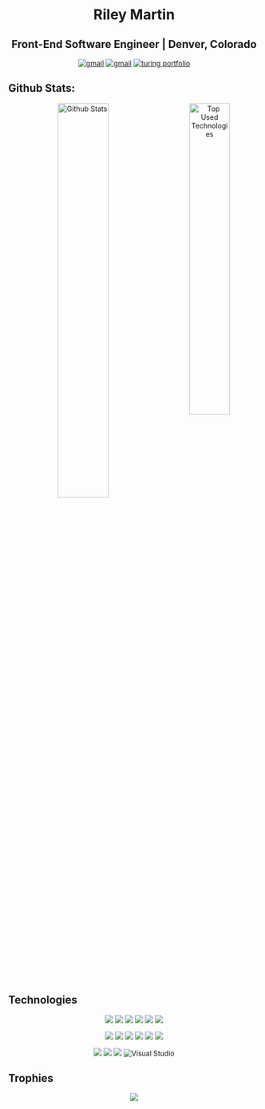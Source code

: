 
<h1 align="center">Riley Martin</h1>
<h2 align="center">Front-End Software Engineer | Denver, Colorado</h2>


<p align="center">
 <a href="https://www.linkedin.com/in/rmartin0717/"><img src="https://img.shields.io/badge/LinkedIn-0077B5?style=for-the-badge&logo=linkedin&logoColor=white" alt="gmail"></a>
 <a href="mailto:riley.willow@gmail.com"><img src="https://img.shields.io/badge/Gmail-D14836?style=for-the-badge&logo=gmail&logoColor=white" alt="gmail"></a>
 <a href="https://terminal.turing.edu/profiles/757"><img src="https://img.shields.io/badge/Turing-000?style=for-the-badge&logo=turing&logoColor=black" alt="turing portfolio"></a>
<br>
 

<h2>Github Stats:</h2>
<p align="center" >
<img width="45%" alt="Github Stats" src="https://github-readme-stats.vercel.app/api?username=RMartin0717&show_icons=true&theme=vue-dark&hide=stars_private=true">
 <img align="right" width="40%" alt="Top Used Technologies" src="https://github-readme-stats.vercel.app/api/top-langs/?username=RMartin0717&show_icons=true&layout=compact&theme=radical">
</p>

## Technologies

<p align="center">
<img src="https://img.shields.io/badge/javascript%20-%23323330.svg?&style=for-the-badge&logo=javascript&logoColor=%23F7DF1E"/>
<img src="https://img.shields.io/badge/html5%20-%23E34F26.svg?&style=for-the-badge&logo=html5&logoColor=white"/>
<img src="https://img.shields.io/badge/css3%20-%231572B6.svg?&style=for-the-badge&logo=css3&logoColor=white"/>
<img src="https://img.shields.io/badge/SASS%20-hotpink.svg?&style=for-the-badge&logo=SASS&logoColor=white"/>
<img src="https://img.shields.io/badge/react%20-%2320232a.svg?&style=for-the-badge&logo=react&logoColor=%2361DAFB"/>
<!-- <img src="https://img.shields.io/badge/redux%20-%23593d88.svg?&style=for-the-badge&logo=redux&logoColor=white"/> -->
<!-- <img src="https://img.shields.io/badge/TypeScript-007ACC?style=for-the-badge&logo=typescript&logoColor=white"/> -->
<img src="https://img.shields.io/badge/React_Router-CA4245?style=for-the-badge&logo=react-router&logoColor=white"/>
</p>

<p align="center">
<img src="https://img.shields.io/badge/node.js%20-%2343853D.svg?&style=for-the-badge&logo=node.js&logoColor=white"/>
<img src="https://img.shields.io/badge/express.js%20-%23404d59.svg?&style=for-the-badge"/>
<img src="https://img.shields.io/badge/git%20-%23F05033.svg?&style=for-the-badge&logo=git&logoColor=white"/>
<img src="https://img.shields.io/badge/github%20-%23121011.svg?&style=for-the-badge&logo=github&logoColor=white"/>
<img src="https://img.shields.io/badge/Heroku-430098?style=for-the-badge&logo=heroku&logoColor=white"/>
<img src="https://img.shields.io/badge/webpack%20-%238DD6F9.svg?&style=for-the-badge&logo=webpack&logoColor=black"/>
<!-- <img src ="https://img.shields.io/badge/postgres-%23316192.svg?&style=for-the-badge&logo=postgresql&logoColor=white"/> -->
<!-- <img src="https://img.shields.io/badge/travisci%20-%232B2F33.svg?&style=for-the-badge&logo=travis&logoColor=white"/> -->
</p>

<p align="center">
<img src="https://img.shields.io/badge/Vue%20-%2343853D.svg?&style=for-the-badge&logo=node.js&logoColor=white"/>
<img src="https://img.shields.io/badge/-mocha-%238D6748?&style=for-the-badge&logo=mocha&logoColor=white"/>
<img src="https://img.shields.io/badge/chai-A11404?style=for-the-badge&logo=chai&logoColor=white"/>
<img alt="Visual Studio" src="https://img.shields.io/badge/VisualStudio-5C2D91.svg?&style=for-the-badge&logo=visual-studio&logoColor=white"/>
<!-- <img src="https://img.shields.io/badge/jest%20-%23231123.svg?&style=for-the-badge&logo=jest&logoColor=%23E34F26"/> -->
<!-- <img src="https://img.shields.io/badge/-Testing%20Library-%23E33332?&style=for-the-badge&logo=testing-library&logoColor=white"/> -->
</p>

## Trophies
<p align="center">
  <img alig src="https://github-profile-trophy.vercel.app/?username=RMartin0717&column=6&theme=vue-dark&margin-w=20&rank=SSS,SS,S,AAA,AA,A,B,C" />
</p>
